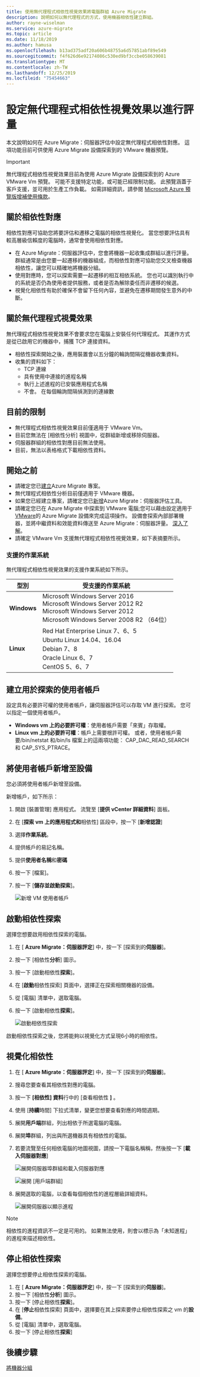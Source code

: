 ```yaml
---
title: 使用無代理程式相依性視覺效果將電腦群組 Azure Migrate
description: 說明如何以無代理程式的方式，使用機器相依性建立群組。
author: rayne-wiselman
ms.service: azure-migrate
ms.topic: article
ms.date: 11/18/2019
ms.author: hamusa
ms.openlocfilehash: b13ad375adf20a606b48755a6d57851abf89e549
ms.sourcegitcommit: f4f626d6e92174086c530ed9bf3ccbe058639081
ms.translationtype: MT
ms.contentlocale: zh-TW
ms.lasthandoff: 12/25/2019
ms.locfileid: "75454663"
---
```

# <a name="set-up-agentless-dependency-visualization-for-assessment"></a>設定無代理程式相依性視覺效果以進行評量

本文說明如何在 Azure Migrate：伺服器評估中設定無代理程式相依性對應。 這項功能目前可供使用 Azure Migrate 設備探索到的 VMware 機器預覽。 

> [!IMPORTANT]
> 無代理程式相依性視覺效果目前為使用 Azure Migrate 設備探索到的 Azure VMware Vm 預覽。
> 可能不支援特定功能，或可能已經限制功能。 此預覽涵蓋于客戶支援，並可用於生產工作負載。
> 如需詳細資訊，請參閱 [Microsoft Azure 預覽版增補使用條款](https://azure.microsoft.com/support/legal/preview-supplemental-terms/)。

## <a name="about-dependency-mapping"></a>關於相依性對應

相依性對應可協助您將要評估和遷移之電腦的相依性視覺化。 當您想要評估具有較高層級信賴度的電腦時，通常會使用相依性對應。

- 在 Azure Migrate：伺服器評估中，您會將機器一起收集成群組以進行評量。 群組通常是由您要一起遷移的機器組成，而相依性對應可協助您交叉檢查機器相依性，讓您可以精確地將機器分組。
- 使用對應時，您可以探索需要一起遷移的相互相依系統。 您也可以識別執行中的系統是否仍為使用者提供服務，或者是否為解除委任而非遷移的候選。
- 視覺化相依性有助於確保不會留下任何內容，並避免在遷移期間發生意外的中斷。

## <a name="about-agentless-visualization"></a>關於無代理程式視覺效果

無代理程式相依性視覺效果不會要求您在電腦上安裝任何代理程式。 其運作方式是從已啟用它的機器中，捕獲 TCP 連接資料。

- 相依性探索開始之後，應用裝置會以五分鐘的輪詢間隔從機器收集資料。
- 收集的資料如下：
    - TCP 連線
    - 具有使用中連接的進程名稱
    - 執行上述進程的已安裝應用程式名稱
    - 不會。 在每個輪詢間隔偵測到的連線數

## <a name="current-limitations"></a>目前的限制

- 無代理程式相依性視覺效果目前僅適用于 VMware Vm。
- 目前您無法在 [相依性分析] 視圖中，從群組新增或移除伺服器。
- 伺服器群組的相依性對應目前無法使用。
- 目前，無法以表格格式下載相依性資料。

## <a name="before-you-start"></a>開始之前

- 請確定您已[建立](how-to-add-tool-first-time.md)Azure Migrate 專案。
- 無代理程式相依性分析目前僅適用于 VMware 機器。
- 如果您已經建立專案，請確定您已[新增](how-to-assess.md)Azure Migrate：伺服器評估工具。
- 請確定您已在 Azure Migrate 中探索到 VMware 電腦;您可以藉由設定適用于[VMware](how-to-set-up-appliance-vmware.md)的 Azure Migrate 設備來完成這項操作。 設備會探索內部部署機器，並將中繼資料和效能資料傳送至 Azure Migrate：伺服器評量。 [深入了解](migrate-appliance.md)。
- 請確定 VMware Vm 支援無代理程式相依性視覺效果，如下表摘要所示。


### <a name="supported-operating-systems"></a>支援的作業系統

無代理程式相依性視覺效果的支援作業系統如下所示。

**型別** | **受支援的作業系統**
--- | ---
**Windows** | Microsoft Windows Server 2016 <br/> Microsoft Windows Server 2012 R2 <br/> Microsoft Windows Server 2012 <br/> Microsoft Windows Server 2008 R2 （64位）
**Linux** | Red Hat Enterprise Linux 7、6、5 <br/> Ubuntu Linux 14.04、16.04 <br/> Debian 7、8 <br/> Oracle Linux 6、7 <br/> CentOS 5、6、7  


## <a name="create-a-user-account-for-discovery"></a>建立用於探索的使用者帳戶

設定具有必要許可權的使用者帳戶，讓伺服器評估可以存取 VM 進行探索。 您可以指定一個使用者帳戶。

- **Windows vm 上的必要許可權**：使用者帳戶需要「來賓」存取權。
- **Linux vm 上的必要許可權**：帳戶上需要根許可權。 或者，使用者帳戶需要/bin/netstat 和/bin/ls 檔案上的這兩項功能： CAP_DAC_READ_SEARCH 和 CAP_SYS_PTRACE。

## <a name="add-the-user-account-to-the-appliance"></a>將使用者帳戶新增至設備

您必須將使用者帳戶新增至設備。

新增帳戶，如下所示：

1. 開啟 [裝置管理] 應用程式。 流覽至 [**提供 vCenter 詳細資料**] 面板。
2. 在 [**探索 vm 上的應用程式和**相依性] 區段中，按一下 [**新增認證**]
3. 選擇**作業系統**。
4. 提供帳戶的易記名稱。
5. 提供**使用者名稱**和**密碼**
6. 按一下 [檔案]。
7. 按一下 [**儲存並啟動探索**]。

    ![新增 VM 使用者帳戶](./media/how-to-create-group-machine-dependencies-agentless/add-vm-credential.png)

## <a name="start-dependency-discovery"></a>啟動相依性探索

選擇您想要啟用相依性探索的電腦。

1. 在 [ **Azure Migrate：伺服器評定**] 中，按一下 [探索到的**伺服器**]。
2. 按一下 [相依性**分析**] 圖示。
3. 按一下 [啟動相依性**探索**]。
3. 在 [**啟動**相依性探索] 頁面中，選擇正在探索相關機器的設備。
4. 從 [電腦] 清單中，選取電腦。
5. 按一下 [啟動相依性**探索**]。

    ![啟動相依性探索](./media/how-to-create-group-machine-dependencies-agentless/start-dependency-discovery.png)

啟動相依性探索之後，您將能夠以視覺化方式呈現6小時的相依性。

## <a name="visualize-dependencies"></a>視覺化相依性

1. 在 [ **Azure Migrate：伺服器評定**] 中，按一下 [探索到的**伺服器**]。
2. 搜尋您要查看其相依性對應的電腦。
3. 按一下 **[相依性] 資料**行中的 [查看相依性 **]** 。
4. 使用 [**持續**時間] 下拉式清單，變更您想要查看對應的時間週期。
5. 展開**用戶端**群組，列出相依于所選電腦的電腦。
6. 展開**埠**群組，列出與所選機器具有相依性的電腦。
7. 若要流覽至任何相依電腦的地圖視圖，請按一下電腦名稱稱，然後按一下 [**載入伺服器對應**]

    ![展開伺服器埠群組和載入伺服器對應](./media/how-to-create-group-machine-dependencies-agentless/load-server-map.png)

    ![展開 [用戶端群組] ](./media/how-to-create-group-machine-dependencies-agentless/expand-client-group.png)

8. 展開選取的電腦，以查看每個相依性的進程層級詳細資料。

    ![展開伺服器以顯示進程](./media/how-to-create-group-machine-dependencies-agentless/expand-server-processes.png)

> [!NOTE]
> 相依性的進程資訊不一定是可用的。 如果無法使用，則會以標示為「未知進程」的進程來描述相依性。

## <a name="stop-dependency-discovery"></a>停止相依性探索

選擇您想要停止相依性探索的電腦。

1. 在 [ **Azure Migrate：伺服器評定**] 中，按一下 [探索到的**伺服器**]。
2. 按一下 [相依性**分析**] 圖示。
3. 按一下 [停止相依性**探索**]。
3. 在 [**停止**相依性探索] 頁面中，選擇要在其上探索要停止相依性探索之 vm 的**設備**。
4. 從 [電腦] 清單中，選取電腦。
5. 按一下 [停止相依性**探索**]


## <a name="next-steps"></a>後續步驟

[將機器分組](how-to-create-a-group.md)
